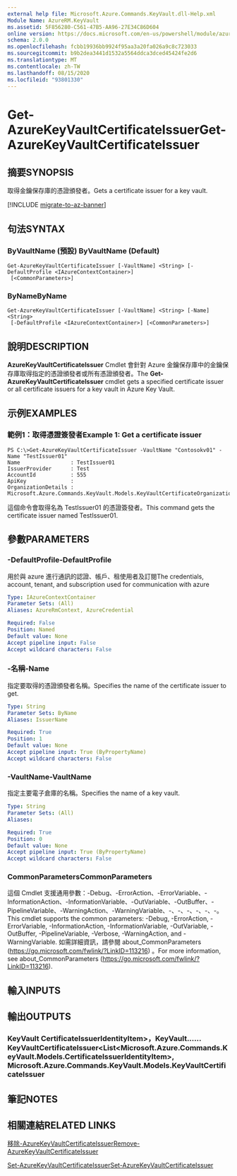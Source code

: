 ```yaml
---
external help file: Microsoft.Azure.Commands.KeyVault.dll-Help.xml
Module Name: AzureRM.KeyVault
ms.assetid: 5F856280-C561-47B5-AA96-27E34C86D604
online version: https://docs.microsoft.com/en-us/powershell/module/azurerm.keyvault/get-azurekeyvaultcertificateissuer
schema: 2.0.0
ms.openlocfilehash: fcbb19936bb9924f95aa3a20fa026a9c8c723033
ms.sourcegitcommit: b9b2dea3441d1532a5564ddca3dced45424fe2d6
ms.translationtype: MT
ms.contentlocale: zh-TW
ms.lasthandoff: 08/15/2020
ms.locfileid: "93801330"
---
```

# <span data-ttu-id="d3640-101">Get-AzureKeyVaultCertificateIssuer</span><span class="sxs-lookup"><span data-stu-id="d3640-101">Get-AzureKeyVaultCertificateIssuer</span></span>

## <span data-ttu-id="d3640-102">摘要</span><span class="sxs-lookup"><span data-stu-id="d3640-102">SYNOPSIS</span></span>
<span data-ttu-id="d3640-103">取得金鑰保存庫的憑證頒發者。</span><span class="sxs-lookup"><span data-stu-id="d3640-103">Gets a certificate issuer for a key vault.</span></span>

[!INCLUDE [migrate-to-az-banner](../../includes/migrate-to-az-banner.md)]

## <span data-ttu-id="d3640-104">句法</span><span class="sxs-lookup"><span data-stu-id="d3640-104">SYNTAX</span></span>

### <span data-ttu-id="d3640-105">ByVaultName (預設) </span><span class="sxs-lookup"><span data-stu-id="d3640-105">ByVaultName (Default)</span></span>
```
Get-AzureKeyVaultCertificateIssuer [-VaultName] <String> [-DefaultProfile <IAzureContextContainer>]
 [<CommonParameters>]
```

### <span data-ttu-id="d3640-106">ByName</span><span class="sxs-lookup"><span data-stu-id="d3640-106">ByName</span></span>
```
Get-AzureKeyVaultCertificateIssuer [-VaultName] <String> [-Name] <String>
 [-DefaultProfile <IAzureContextContainer>] [<CommonParameters>]
```

## <span data-ttu-id="d3640-107">說明</span><span class="sxs-lookup"><span data-stu-id="d3640-107">DESCRIPTION</span></span>
<span data-ttu-id="d3640-108">**AzureKeyVaultCertificateIssuer** Cmdlet 會針對 Azure 金鑰保存庫中的金鑰保存庫取得指定的憑證頒發者或所有憑證頒發者。</span><span class="sxs-lookup"><span data-stu-id="d3640-108">The **Get-AzureKeyVaultCertificateIssuer** cmdlet gets a specified certificate issuer or all certificate issuers for a key vault in Azure Key Vault.</span></span>

## <span data-ttu-id="d3640-109">示例</span><span class="sxs-lookup"><span data-stu-id="d3640-109">EXAMPLES</span></span>

### <span data-ttu-id="d3640-110">範例1：取得憑證簽發者</span><span class="sxs-lookup"><span data-stu-id="d3640-110">Example 1: Get a certificate issuer</span></span>
```
PS C:\>Get-AzureKeyVaultCertificateIssuer -VaultName "Contosokv01" -Name "TestIssuer01"
Name                : TestIssuer01
IssuerProvider      : Test
AccountId           : 555
ApiKey              : 
OrganizationDetails : Microsoft.Azure.Commands.KeyVault.Models.KeyVaultCertificateOrganizationDetails
```

<span data-ttu-id="d3640-111">這個命令會取得名為 TestIssuer01 的憑證簽發者。</span><span class="sxs-lookup"><span data-stu-id="d3640-111">This command gets the certificate issuer named TestIssuer01.</span></span>

## <span data-ttu-id="d3640-112">參數</span><span class="sxs-lookup"><span data-stu-id="d3640-112">PARAMETERS</span></span>

### <span data-ttu-id="d3640-113">-DefaultProfile</span><span class="sxs-lookup"><span data-stu-id="d3640-113">-DefaultProfile</span></span>
<span data-ttu-id="d3640-114">用於與 azure 進行通訊的認證、帳戶、租使用者及訂閱</span><span class="sxs-lookup"><span data-stu-id="d3640-114">The credentials, account, tenant, and subscription used for communication with azure</span></span>

```yaml
Type: IAzureContextContainer
Parameter Sets: (All)
Aliases: AzureRmContext, AzureCredential

Required: False
Position: Named
Default value: None
Accept pipeline input: False
Accept wildcard characters: False
```

### <span data-ttu-id="d3640-115">-名稱</span><span class="sxs-lookup"><span data-stu-id="d3640-115">-Name</span></span>
<span data-ttu-id="d3640-116">指定要取得的憑證頒發者名稱。</span><span class="sxs-lookup"><span data-stu-id="d3640-116">Specifies the name of the certificate issuer to get.</span></span>

```yaml
Type: String
Parameter Sets: ByName
Aliases: IssuerName

Required: True
Position: 1
Default value: None
Accept pipeline input: True (ByPropertyName)
Accept wildcard characters: False
```

### <span data-ttu-id="d3640-117">-VaultName</span><span class="sxs-lookup"><span data-stu-id="d3640-117">-VaultName</span></span>
<span data-ttu-id="d3640-118">指定主要電子倉庫的名稱。</span><span class="sxs-lookup"><span data-stu-id="d3640-118">Specifies the name of a key vault.</span></span>

```yaml
Type: String
Parameter Sets: (All)
Aliases: 

Required: True
Position: 0
Default value: None
Accept pipeline input: True (ByPropertyName)
Accept wildcard characters: False
```

### <span data-ttu-id="d3640-119">CommonParameters</span><span class="sxs-lookup"><span data-stu-id="d3640-119">CommonParameters</span></span>
<span data-ttu-id="d3640-120">這個 Cmdlet 支援通用參數：-Debug、-ErrorAction、-ErrorVariable、-InformationAction、-InformationVariable、-OutVariable、-OutBuffer、-PipelineVariable、-WarningAction、-WarningVariable、-、-、-、-、-、-。</span><span class="sxs-lookup"><span data-stu-id="d3640-120">This cmdlet supports the common parameters: -Debug, -ErrorAction, -ErrorVariable, -InformationAction, -InformationVariable, -OutVariable, -OutBuffer, -PipelineVariable, -Verbose, -WarningAction, and -WarningVariable.</span></span> <span data-ttu-id="d3640-121">如需詳細資訊，請參閱 about_CommonParameters (https://go.microsoft.com/fwlink/?LinkID=113216) 。</span><span class="sxs-lookup"><span data-stu-id="d3640-121">For more information, see about_CommonParameters (https://go.microsoft.com/fwlink/?LinkID=113216).</span></span>

## <span data-ttu-id="d3640-122">輸入</span><span class="sxs-lookup"><span data-stu-id="d3640-122">INPUTS</span></span>

## <span data-ttu-id="d3640-123">輸出</span><span class="sxs-lookup"><span data-stu-id="d3640-123">OUTPUTS</span></span>

### <span data-ttu-id="d3640-124">KeyVault CertificateIssuerIdentityItem>，KeyVault...... KeyVaultCertificateIssuer<</span><span class="sxs-lookup"><span data-stu-id="d3640-124">List<Microsoft.Azure.Commands.KeyVault.Models.CertificateIssuerIdentityItem>, Microsoft.Azure.Commands.KeyVault.Models.KeyVaultCertificateIssuer</span></span>

## <span data-ttu-id="d3640-125">筆記</span><span class="sxs-lookup"><span data-stu-id="d3640-125">NOTES</span></span>

## <span data-ttu-id="d3640-126">相關連結</span><span class="sxs-lookup"><span data-stu-id="d3640-126">RELATED LINKS</span></span>

[<span data-ttu-id="d3640-127">移除-AzureKeyVaultCertificateIssuer</span><span class="sxs-lookup"><span data-stu-id="d3640-127">Remove-AzureKeyVaultCertificateIssuer</span></span>](./Remove-AzureKeyVaultCertificateIssuer.md)

[<span data-ttu-id="d3640-128">Set-AzureKeyVaultCertificateIssuer</span><span class="sxs-lookup"><span data-stu-id="d3640-128">Set-AzureKeyVaultCertificateIssuer</span></span>](./Set-AzureKeyVaultCertificateIssuer.md)


